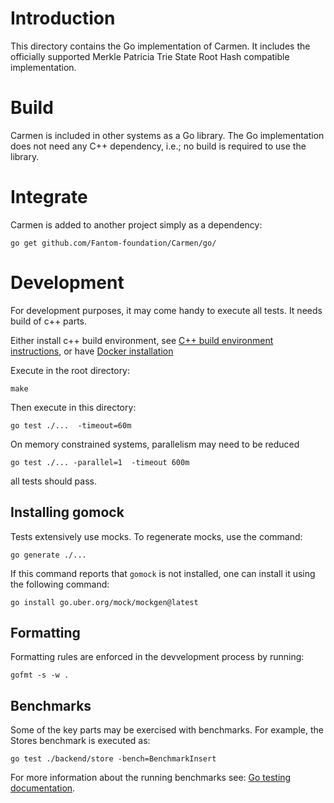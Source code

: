 # Introduction

This directory contains the Go implementation of Carmen.
It includes the officially supported Merkle Patricia Trie State Root Hash compatible
implementation. 

# Build

Carmen is included in other systems as a Go library.
The Go implementation does not need any C++ dependency, 
i.e.; no build is required to use the library. 

# Integrate

Carmen is added to another project simply as a dependency:

```
go get github.com/Fantom-foundation/Carmen/go/
```

# Development

For development purposes, it may come handy to execute all tests. It needs build of c++ parts.

Either install c++ build environment, see [C++ build environment instructions](../cpp/README.md),
or have [Docker installation](https://www.docker.com)

Execute in the root directory: 
```
make 
```

Then execute in this directory: 
```
go test ./...  -timeout=60m  
```

On memory constrained systems, parallelism may need to be reduced
```
go test ./... -parallel=1  -timeout 600m   
```
all tests should pass. 

## Installing gomock

Tests extensively use mocks. 
To regenerate mocks, use the command:

```
go generate ./...
```

If this command reports that `gomock` is not installed, one can install it using the following command:

```
go install go.uber.org/mock/mockgen@latest
```

## Formatting

Formatting rules are enforced in the devvelopment process by running:
```
gofmt -s -w .
```

## Benchmarks

Some of the key parts may be exercised with benchmarks. 
For example, the Stores benchmark is executed as:
```
go test ./backend/store -bench=BenchmarkInsert
```
For more information about the running benchmarks see: 
[Go testing documentation](https://pkg.go.dev/testing#hdr-Benchmarks).

